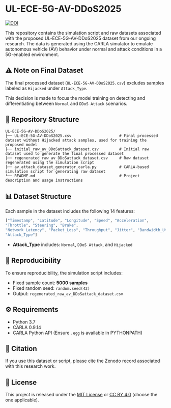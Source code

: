 # UL-ECE-5G-AV-DDoS2025

[![DOI](https://zenodo.org/badge/DOI/10.5281/zenodo.9999999.svg)](https://doi.org/10.5281/zenodo.9999999)


This repository contains the simulation script and raw datasets associated with the proposed UL-ECE-5G-AV-DDoS2025 dataset from our ongoing research. The data is generated using the CARLA simulator to emulate autonomous vehicle (AV) behavior under normal and attack conditions in a 5G-enabled environment. 


## ⚠️ Note on Final Dataset

The final processed dataset (`UL-ECE-5G-AV-DDoS2025.csv`) excludes samples labeled as `Hijacked` under `Attack_Type`.

This decision is made to focus the model training on detecting and differentiating between `Normal` and `DDoS Attack` scenarios.


## 📁 Repository Structure 
```
UL-ECE-5G-AV-DDoS2025/
├── UL-ECE-5G-AV-DDoS2025.csv                     # Final processed dataset without Hijacked attack samples, used for training the proposed model
├── initial_raw_av_DDoSattack_dataset.csv         # Initial raw dataset used to generate the final processed dataset
├── regenerated_raw_av_DDoSattack_dataset.csv     # Raw dataset regenerated using the simulation script
├── av_attack_dataset_generator_carla.py          # CARLA-based simulation script for generating raw dataset
└── README.md                                     # Project description and usage instructions
```

## 📊 Dataset Structure

Each sample in the dataset includes the following 14 features:
```python
["Timestamp", "Latitude", "Longitude", "Speed", "Acceleration",
"Throttle", "Steering", "Brake",
"Network_Latency", "Packet_Loss", "Throughput", "Jitter", "Bandwidth_Utilization",
"Attack_Type"]
```
- **Attack_Type** includes: `Normal`, `DDoS Attack`, and `Hijacked`

## 🧪 Reproducibility

To ensure reproducibility, the simulation script includes:
- Fixed sample count: **5000 samples**
- Fixed random seed: `random.seed(42)`  
- Output: `regenerated_raw_av_DDoSattack_dataset.csv`

## ⚙️ Requirements

- Python 3.7
- CARLA 0.9.14
- CARLA Python API (Ensure `.egg` is available in PYTHONPATH)

## 📝 Citation

If you use this dataset or script, please cite the Zenodo record associated with this research work.

## 📄 License

This project is released under the [MIT License](LICENSE) or [CC BY 4.0](https://creativecommons.org/licenses/by/4.0/) (choose the one applicable).


